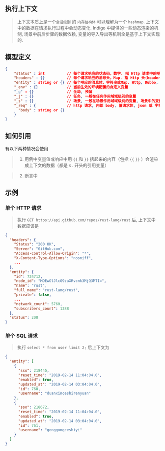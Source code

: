 ## 执行上下文

> 上下文本质上是一个`会话级别` 的 `内存结构体` 可以理解为一个 `hashmap`. 上下文中的数据在请求执行过程中会动态变化. Indigo 中提供的一些动态渲染的机制, 场景中前后步骤的数据依赖, 变量的导入导出等机制全是基于上下文实现的.

## 模型定义

```json
{
    "status" : int          // 每个请求响应的状态码，数字. 指 Http 请求中的响应码, 如: 200, 404, 500
    "headers" : {}          // 每个请求响应的消息头，Map. 指 Http 头(headers), map 结构
    "entity" : string or {} // 每个响应的消息体，字符串或Map. Http, Dubbo, MySql 请求的的响应, 如果
    "_env" : {}             // 当前生效的环境配置的自定义变量
    "_g" : {}               // 全局, 预留
    "_j" : {}               // 任务, 一般在任务作用域域级别的变量
    "_s" : {}               // 场景, 一般在场景作用域域级别的变量, 场景中的变量导出一般导出到这个作用域下, 任务中如果有多个场景, 每个场景开始时都会清空初始化
    "_req" : {              // http 请求, 内部 body, 值请求体, json 或 字符串
      "body" : string or {}
    }
}
```

## 如何引用

有以下两种情况会使用

> 1. 用例中变量值或响应中用 `{{` 和 `}}` 括起来的内容（包括 `{{` `}}` ）会渲染成上下文的数据（都是 `$.` 开头的引用变量）

> 2. 断言中

## 示例

### 单个 HTTP 请求

> 执行 `GET https://api.github.com/repos/rust-lang/rust` 后, 上下文中数据应该是

```json
{
  "headers": {
    "Status": "200 OK",
    "Server": "GitHub.com",
    "Access-Control-Allow-Origin": "*",
    "X-Content-Type-Options": "nosniff",
    ...
  },
  "entity": {
    "id": 724712,
    "node_id": "MDEwOlJlcG9zaXRvcnk3MjQ3MTI=",
    "name": "rust",
    "full_name": "rust-lang/rust",
    "private": false,
    ...
    "network_count": 5760,
    "subscribers_count": 1388
  },
  "status": 200
}
```
### 单个 SQL 请求

> 执行 `select * from user limit 2;` 后上下文为

```json
{
  "entity": [
    {
      "sso": 218445,
      "reset_time": "2019-02-14 11:04:04.0",
      "enabled": true,
      "updated_at": "2019-02-14 03:04:04.0",
      "id": 760,
      "username": "duanxinceshirenyuan"
    },
    {
      "sso": 218672,
      "reset_time": "2019-02-14 11:04:04.0",
      "enabled": true,
      "updated_at": "2019-02-14 03:04:04.0",
      "id": 761,
      "username": "gonggongceshiyi"
    }
  ]
}
```
